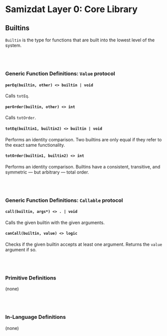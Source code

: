 Samizdat Layer 0: Core Library
==============================

Builtins
--------

`Builtin` is the type for functions that are built into the lowest level
of the system.


<br><br>
### Generic Function Definitions: `Value` protocol

#### `perEq(builtin, other) <> builtin | void`

Calls `totEq`.

#### `perOrder(builtin, other) <> int`

Calls `totOrder`.

#### `totEq(builtin1, builtin2) <> builtin | void`

Performs an identity comparison. Two builtins are only equal if they
refer to the exact same functionality.

#### `totOrder(builtin1, builtin2) <> int`

Performs an identity comparison. Builtins have a consistent, transitive, and
symmetric &mdash; but arbitrary &mdash; total order.


<br><br>
### Generic Function Definitions: `Callable` protocol

#### `call(builtin, args*) <> . | void`

Calls the given builtin with the given arguments.


#### `canCall(builtin, value) <> logic`

Checks if the given builtin accepts at least one argument. Returns the
`value` argument if so.


<br><br>
### Primitive Definitions

(none)


<br><br>
### In-Language Definitions

(none)
